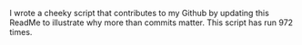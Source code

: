 I wrote a cheeky script that contributes to my Github by updating this ReadMe to illustrate why more than commits matter. This script has run 972 times.